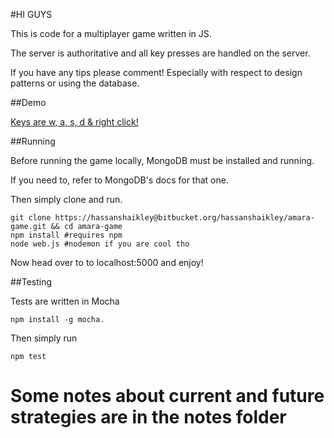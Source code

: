 #HI GUYS

This is code for a multiplayer game written in JS. 

The server is authoritative and all key presses are handled on the server.

If you have any tips please comment! Especially with respect to design patterns or using the database.

##Demo

[Keys are w, a, s, d & right click! ](http://amara-staging.herokuapp.com )

##Running

Before running the game locally, MongoDB must be installed and running.

If you need to, refer to MongoDB's docs for that one.  

Then simply clone and run.

    git clone https://hassanshaikley@bitbucket.org/hassanshaikley/amara-game.git && cd amara-game
    npm install #requires npm
    node web.js #nodemon if you are cool tho

Now head over to to localhost:5000 and enjoy!

##Testing

Tests are written in Mocha

    npm install -g mocha.

Then simply run

    npm test


# Some notes about current and future strategies are in the notes folder

